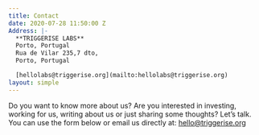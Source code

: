 ```yaml
---
title: Contact
date: 2020-07-28 11:50:00 Z
Address: |-
  **TRIGGERISE LABS**
  Porto, Portugal
  Rua de Vilar 235,7 dto,
  Porto, Portugal

  [hellolabs@triggerise.org](mailto:hellolabs@triggerise.org)
layout: simple
---
```


Do you want to know more about us? Are you interested in investing, working for us, writing about us or just sharing some thoughts? Let’s talk. You can use the form below or email us directly at: [hello@triggerise.org](mailto:hello@triggerise.org)
